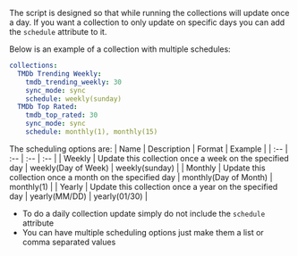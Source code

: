 The script is designed so that while running the collections will update once a day. If you want a collection to only update on specific days you can add the `schedule` attribute to it.

Below is an example of a collection with multiple schedules: 
```yaml
collections:
  TMDb Trending Weekly:
    tmdb_trending_weekly: 30
    sync_mode: sync
    schedule: weekly(sunday)
  TMDb Top Rated:
    tmdb_top_rated: 30
    sync_mode: sync
    schedule: monthly(1), monthly(15)
```

The scheduling options are:
| Name | Description | Format | Example |
| :-- | :-- | :-- | :-- |
| Weekly | Update this collection once a week on the specified day | weekly(Day of Week) | weekly(sunday) |
| Monthly | Update this collection once a month on the specified day | monthly(Day of Month) | monthly(1) |
| Yearly | Update this collection once a year on the specified day | yearly(MM/DD) | yearly(01/30) |

* To do a daily collection update simply do not include the `schedule` attribute
* You can have multiple scheduling options just make them a list or comma separated values